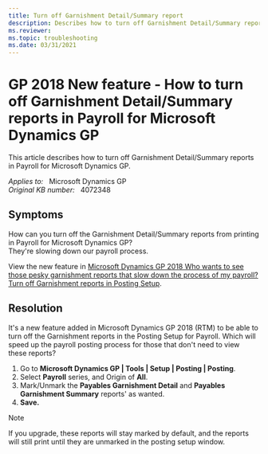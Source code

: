 ```yaml
---
title: Turn off Garnishment Detail/Summary report
description: Describes how to turn off Garnishment Detail/Summary reports in Payroll for Microsoft Dynamics GP.
ms.reviewer:
ms.topic: troubleshooting
ms.date: 03/31/2021
---
```

# GP 2018 New feature - How to turn off Garnishment Detail/Summary reports in Payroll for Microsoft Dynamics GP

This article describes how to turn off Garnishment Detail/Summary reports in Payroll for Microsoft Dynamics GP.

_Applies to:_ &nbsp; Microsoft Dynamics GP  
_Original KB number:_ &nbsp; 4072348

## Symptoms

How can you turn off the Garnishment Detail/Summary reports from printing in Payroll for Microsoft Dynamics GP?  
They're slowing down our payroll process.

View the new feature in [Microsoft Dynamics GP 2018 Who wants to see those pesky garnishment reports that slow down the process of my payroll? Turn off Garnishment reports in Posting Setup](https://community.dynamics.com/blogs/post/?postid=0228ded7-30bb-4417-94c4-0697971bd21c).

## Resolution

It's a new feature added in Microsoft Dynamics GP 2018 (RTM) to be able to turn off the Garnishment reports in the Posting Setup for Payroll. Which will speed up the payroll posting process for those that don't need to view these reports?

1. Go to **Microsoft Dynamics GP | Tools | Setup | Posting | Posting**.
1. Select **Payroll** series, and Origin of **All**.
1. Mark/Unmark the **Payables Garnishment Detail** and **Payables Garnishment Summary** reports' as wanted.
1. **Save.**

> [!NOTE]
> If you upgrade, these reports will stay marked by default, and the reports will still print until they are unmarked in the posting setup window.
